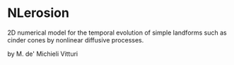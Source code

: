 # NLerosion
2D numerical model for the temporal evolution of simple landforms such as cinder cones by nonlinear diffusive processes.

by M. de' Michieli Vitturi
